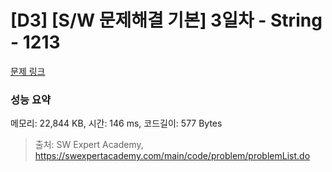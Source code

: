 # [D3] [S/W 문제해결 기본] 3일차 - String - 1213 

[문제 링크](https://swexpertacademy.com/main/code/problem/problemDetail.do?contestProbId=AV14P0c6AAUCFAYi) 

### 성능 요약

메모리: 22,844 KB, 시간: 146 ms, 코드길이: 577 Bytes



> 출처: SW Expert Academy, https://swexpertacademy.com/main/code/problem/problemList.do